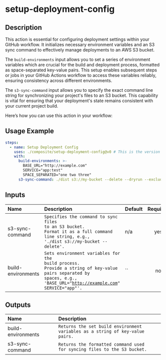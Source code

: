 # setup-deployment-config

<!-- actdocs start -->

## Description

This action is essential for configuring deployment settings within your GitHub workflow.
It initializes necessary environment variables and an S3 sync command to effectively manage deployments to an AWS S3 bucket.

The `build-environments` input allows you to set a series of environment variables which are crucial for the build and deployment process, formatted as space-separated key-value pairs.
This setup enables subsequent steps or jobs in your GitHub Actions workflow to access these variables reliably, ensuring consistency across different environments.

The `s3-sync-command` input allows you to specify the exact command line string for synchronizing your project's files to an S3 bucket.
This capability is vital for ensuring that your deployment's state remains consistent with your current project build.

Here’s how you can use this action in your workflow:

## Usage Example

```yaml
steps:
  - name: Setup Deployment Config
    uses: ./composite/setup-deployment-config@v0 # This is the version of the action
    with:
      build-environments: >-
        BASE_URL="http://example.com"
        SERVICE="app:test"
        SPACE_SEPARATED="one two three"
      s3-sync-command: ./dist s3://my-bucket --delete --dryrun --exclude "*.log" --exclude "test/*"
```

## Inputs

| Name | Description | Default | Required |
| :--- | :---------- | :------ | :------: |
| s3-sync-command | <code>Specifies the command to sync files to an S3 bucket.<br>Format it as a full command line string, e.g., './dist s3://my-bucket --delete'.</code> | n/a | yes |
| build-environments | <code>Sets environment variables for the build process.<br>Provide a string of key-value pairs separated by spaces, e.g., 'BASE_URL="http://example.com" SERVICE="app"'.</code> | `` | no |

## Outputs

| Name | Description |
| :--- | :---------- |
| build-environments | <code>Returns the set build environment variables as a string of key-value pairs.</code> |
| s3-sync-command | <code>Returns the formatted command used for syncing files to the S3 bucket.</code> |

<!-- actdocs end -->


